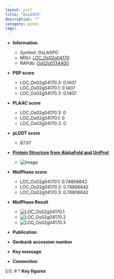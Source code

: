 ```yaml
---
layout: post
title: "OsLASPO"
description: ""
category: genes
tags: 
---
```


* **Information**  
    + Symbol: OsLASPO  
    + MSU: [LOC_Os02g04170](http://rice.plantbiology.msu.edu/cgi-bin/ORF_infopage.cgi?orf=LOC_Os02g04170)  
    + RAPdb: [Os02g0134400](http://rapdb.dna.affrc.go.jp/viewer/gbrowse_details/irgsp1?name=Os02g0134400)  

* **PSP score**  
    + LOC_Os02g04170.3: 0.1407 
    + LOC_Os02g04170.1: 0.1407 
    + LOC_Os02g04170.2: 0.1407 

* **PLAAC score**  
    + LOC_Os02g04170.3: 0 
    + LOC_Os02g04170.1: 0 
    + LOC_Os02g04170.2: 0 

* **pLDDT score**
    + 87.07

* **[Protein Structure from AlphaFold and UniProt](https://www.uniprot.org/uniprotkb/Q6Z836/entry#structure)**
    + ![image](https://ricepsp.github.io/images/Q6/AF-Q6Z836-F1.png)

* **MolPhase score**
    + LOC_Os02g04170.1: 0.74806642
    + LOC_Os02g04170.2: 0.74806642
    + LOC_Os02g04170.3: 0.74806642

* **MolPhase Result**
    + ![LOC_Os02g04170.1](https://304243504.github.io/Pictures/LOC_Os02g/LOC_Os02g04170.1.png)
    + ![LOC_Os02g04170.2](https://304243504.github.io/Pictures/LOC_Os02g/LOC_Os02g04170.2.png)
    + ![LOC_Os02g04170.3](https://304243504.github.io/Pictures/LOC_Os02g/LOC_Os02g04170.3.png)

* **Publication**  

* **Genbank accession number**  

* **Key message**  

* **Connection**  

[//]: # * **Key figures**  


